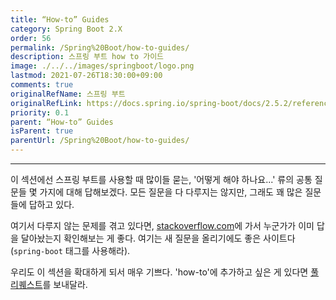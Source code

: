 ```yaml
---
title: “How-to” Guides
category: Spring Boot 2.X
order: 56
permalink: /Spring%20Boot/how-to-guides/
description: 스프링 부트 how to 가이드
image: ./../../images/springboot/logo.png
lastmod: 2021-07-26T18:30:00+09:00
comments: true
originalRefName: 스프링 부트
originalRefLink: https://docs.spring.io/spring-boot/docs/2.5.2/reference/htmlsingle/#howto
priority: 0.1
parent: “How-to” Guides
isParent: true
parentUrl: /Spring%20Boot/how-to-guides/
---
```


---

이 섹션에선 스프링 부트를 사용할 때 많이들 묻는, '어떻게 해야 하나요...' 류의 공통 질문들 몇 가지에 대해 답해보겠다. 모든 질문을 다 다루지는 않지만, 그래도 꽤 많은 질문들에 답하고 있다.

여기서 다루지 않는 문제를 겪고 있다면, [stackoverflow.com](https://stackoverflow.com/tags/spring-boot)에 가서 누군가가 이미 답을 달아놨는지 확인해보는 게 좋다. 여기는 새 질문을 올리기에도 좋은 사이트다 (`spring-boot` 태그를 사용해라).

우리도 이 섹션을 확대하게 되서 매우 기쁘다. 'how-to'에 추가하고 싶은 게 있다면 [풀 리퀘스트](https://github.com/spring-projects/spring-boot/tree/v2.5.2)를 보내달라.